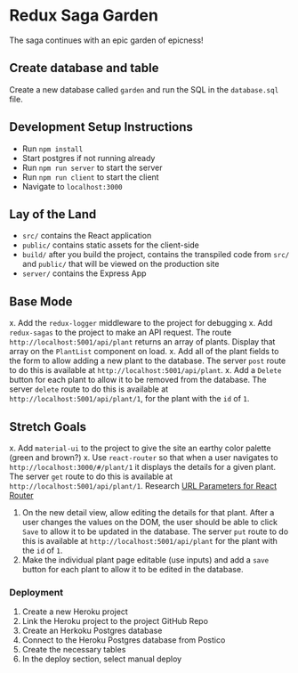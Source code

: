 # Redux Saga Garden

The saga continues with an epic garden of epicness!

## Create database and table

Create a new database called `garden` and run the SQL in the `database.sql` file.


## Development Setup Instructions

* Run `npm install`
* Start postgres if not running already
* Run `npm run server` to start the server
* Run `npm run client` to start the client
* Navigate to `localhost:3000`

## Lay of the Land

* `src/` contains the React application
* `public/` contains static assets for the client-side
* `build/` after you build the project, contains the transpiled code from `src/` and `public/` that will be viewed on the production site
* `server/` contains the Express App

## Base Mode

x. Add the `redux-logger` middleware to the project for debugging
x. Add `redux-sagas` to the project to make an API request. The route `http://localhost:5001/api/plant` returns an array of plants. Display that array on the `PlantList` component on load.
x. Add all of the plant fields to the form to allow adding a new plant to the database. The server `post` route to do this is available at `http://localhost:5001/api/plant`.
x. Add a `Delete` button for each plant to allow it to be removed from the database. The server `delete` route to do this is available at `http://localhost:5001/api/plant/1`,  for the plant with the `id` of `1`.

## Stretch Goals

x. Add `material-ui` to the project to give the site an earthy color palette (green and brown?)
x. Use `react-router` so that when a user navigates to `http://localhost:3000/#/plant/1` it displays the details for a given plant. The server `get` route to do this is available at `http://localhost:5001/api/plant/1`. Research [URL Parameters for React Router](https://reacttraining.com/react-router/web/example/url-params)
1. On the new detail view, allow editing the details for that plant. After a user changes the values on the DOM, the user should be able to click `Save` to allow it to be updated in the database. The server `put` route to do this is available at `http://localhost:5001/api/plant` for the plant with the `id` of `1`.
1. Make the individual plant page editable (use inputs) and add a `save` button for each plant to allow it to be edited in the database.


### Deployment

1. Create a new Heroku project
1. Link the Heroku project to the project GitHub Repo
1. Create an Herkoku Postgres database
1. Connect to the Heroku Postgres database from Postico
1. Create the necessary tables
1. In the deploy section, select manual deploy
